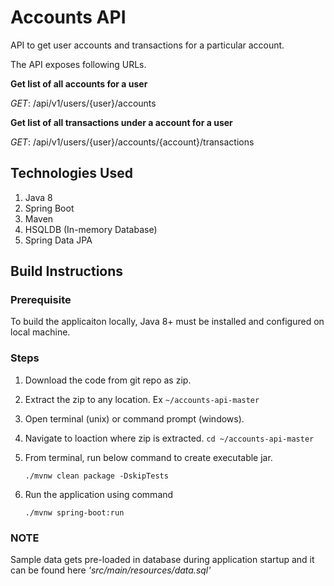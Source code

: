 # Accounts API
API to get user accounts and transactions for a particular account.

The API exposes following URLs.

**Get list of all accounts for a user**

_GET_: /api/v1/users/{user}/accounts

**Get list of all transactions under a account for a user**

_GET_: /api/v1/users/{user}/accounts/{account}/transactions


## Technologies Used
1. Java 8
2. Spring Boot
3. Maven
4. HSQLDB (In-memory Database)
5. Spring Data JPA

## Build Instructions

### Prerequisite
To build the applicaiton locally, Java 8+ must be installed and configured on local machine.

### Steps
1. Download the code from git repo as zip.

2. Extract the zip to any location. Ex
	```~/accounts-api-master```

3. Open terminal (unix) or command prompt (windows).

4. Navigate to loaction where zip is extracted.
	```cd ~/accounts-api-master```

7. From terminal, run below command to create executable jar.
    ```
    ./mvnw clean package -DskipTests
    ```

8. Run the application using command
    ```
    ./mvnw spring-boot:run
    ```
	
### NOTE 
Sample data gets pre-loaded in database during application startup and it can be found here _'src/main/resources/data.sql'_
